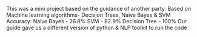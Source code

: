 This was a mini project based on the guidance of another party.
Based on Machine learning algorithms- Decision Trees, Naive Bayes & SVM
Accuracy:
  Naive Bayes   - 26.8%
  SVM           - 82.9%
  Decision Tree - 100%
Our guide gave us a different version of python & NLP toolkit to run the code

